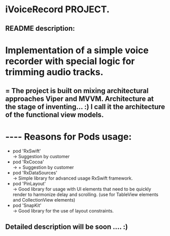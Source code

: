 

iVoiceRecord PROJECT.
=

README description:
-

Implementation of a simple voice recorder with special logic for trimming audio tracks.
=

= The project is built on mixing architectural approaches Viper and MVVM. Architecture at the stage of inventing... :) I call it the architecture of the functional view models. 
-


---- Reasons for Pods usage:
=

- pod 'RxSwift'                                
    -> Suggestion by customer
- pod 'RxCocoa'                               
    -> + Suggestion by customer
- pod 'RxDataSources'                     
    -> Simple library for advanced usage RxSwift framework.
- pod 'PinLayout'                              
    -> Good library for usage with UI elements that need to be quickly render to harmonize delay and scrolling. (use for TableView elements and CollectionView elements)
- pod 'SnapKit'                                  
    -> Good library for the use of layout constraints.

Detailed description will be  soon .... :)
-

